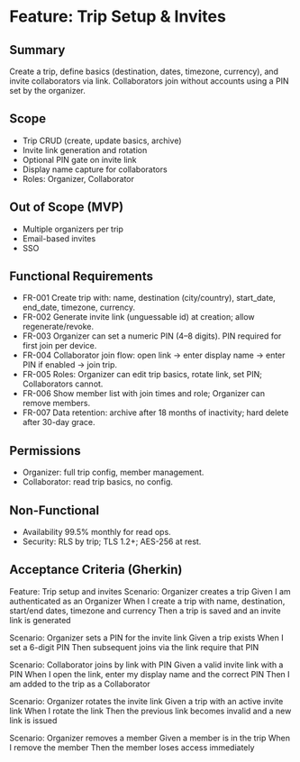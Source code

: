 # Feature: Trip Setup & Invites

## Summary
Create a trip, define basics (destination, dates, timezone, currency), and invite collaborators via link. Collaborators join without accounts using a PIN set by the organizer.

## Scope
- Trip CRUD (create, update basics, archive)
- Invite link generation and rotation
- Optional PIN gate on invite link
- Display name capture for collaborators
- Roles: Organizer, Collaborator

## Out of Scope (MVP)
- Multiple organizers per trip
- Email-based invites
- SSO

## Functional Requirements
- FR-001 Create trip with: name, destination (city/country), start_date, end_date, timezone, currency.
- FR-002 Generate invite link (unguessable id) at creation; allow regenerate/revoke.
- FR-003 Organizer can set a numeric PIN (4–8 digits). PIN required for first join per device.
- FR-004 Collaborator join flow: open link → enter display name → enter PIN if enabled → join trip.
- FR-005 Roles: Organizer can edit trip basics, rotate link, set PIN; Collaborators cannot.
- FR-006 Show member list with join times and role; Organizer can remove members.
- FR-007 Data retention: archive after 18 months of inactivity; hard delete after 30-day grace.

## Permissions
- Organizer: full trip config, member management.
- Collaborator: read trip basics, no config.

## Non-Functional
- Availability 99.5% monthly for read ops.
- Security: RLS by trip; TLS 1.2+; AES-256 at rest.

## Acceptance Criteria (Gherkin)
Feature: Trip setup and invites
  Scenario: Organizer creates a trip
    Given I am authenticated as an Organizer
    When I create a trip with name, destination, start/end dates, timezone and currency
    Then a trip is saved and an invite link is generated

  Scenario: Organizer sets a PIN for the invite link
    Given a trip exists
    When I set a 6-digit PIN
    Then subsequent joins via the link require that PIN

  Scenario: Collaborator joins by link with PIN
    Given a valid invite link with a PIN
    When I open the link, enter my display name and the correct PIN
    Then I am added to the trip as a Collaborator

  Scenario: Organizer rotates the invite link
    Given a trip with an active invite link
    When I rotate the link
    Then the previous link becomes invalid and a new link is issued

  Scenario: Organizer removes a member
    Given a member is in the trip
    When I remove the member
    Then the member loses access immediately
